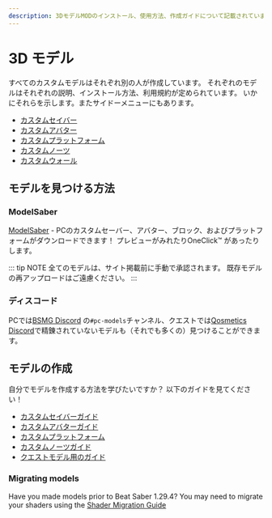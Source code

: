 ```yaml
---
description: 3DモデルMODのインストール、使用方法、作成ガイドについて記載されています。
---
```


# 3D モデル
すべてのカスタムモデルはそれぞれ別の人が作成しています。 それぞれのモデルはそれぞれの説明、インストール方法、利用規約が定められています。 いかにそれらを示します。またサイドーメニューにもあります。

* [カスタムセイバー](./custom-sabers.md)
* [カスタムアバター](./custom-avatars.md)
* [カスタムプラットフォーム](./custom-platforms.md)
* [カスタムノーツ](./custom-notes.md)
* [カスタムウォール](./custom-walls.md)

## モデルを見つける方法

### ModelSaber
[ModelSaber](https://modelsaber.com/) - PCのカスタムセーバー、アバター、ブロック、およびプラットフォームがダウンロードできます！ プレビューがみれたりOneClick&trade; があったりします。

::: tip NOTE
全てのモデルは、サイト掲載前に手動で承認されます。
既存モデルの再アップロードはご遠慮ください。
:::

### ディスコード
PCでは[BSMG Discord](https://discord.gg/beatsabermods) の`#pc-models`チャンネル、クエストでは[Qosmetics Discord](https://discord.gg/qosmetics)で精錬されていないモデルも（それでも多くの）見つけることができます。

## モデルの作成
自分でモデルを作成する方法を学びたいですか？ 以下のガイドを見てください！

* [カスタムセイバーガイド](./sabers-guide.md)
* [カスタムアバターガイド](./avatars-guide.md)
* [カスタムプラットフォーム](./platforms-guide.md)
* [カスタムノーツガイド](./notes-guide.md)
* [クエストモデル用のガイド](https://github.com/RedBrumbler/Qosmetics/wiki)

### Migrating models
Have you made models prior to Beat Saber 1.29.4? You may need to migrate your shaders using the [Shader Migration Guide](./shader-migration.md)
